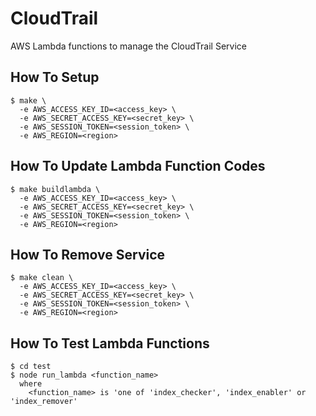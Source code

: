
# CloudTrail

AWS Lambda functions to manage the CloudTrail Service


## How To Setup

    $ make \
      -e AWS_ACCESS_KEY_ID=<access_key> \
      -e AWS_SECRET_ACCESS_KEY=<secret_key> \
      -e AWS_SESSION_TOKEN=<session_token> \
      -e AWS_REGION=<region>


## How To Update Lambda Function Codes

    $ make buildlambda \
      -e AWS_ACCESS_KEY_ID=<access_key> \
      -e AWS_SECRET_ACCESS_KEY=<secret_key> \
      -e AWS_SESSION_TOKEN=<session_token> \
      -e AWS_REGION=<region>


## How To Remove Service

    $ make clean \
      -e AWS_ACCESS_KEY_ID=<access_key> \
      -e AWS_SECRET_ACCESS_KEY=<secret_key> \
      -e AWS_SESSION_TOKEN=<session_token> \
      -e AWS_REGION=<region>


## How To Test Lambda Functions

    $ cd test
    $ node run_lambda <function_name>
      where
        <function_name> is 'one of 'index_checker', 'index_enabler' or 'index_remover'
